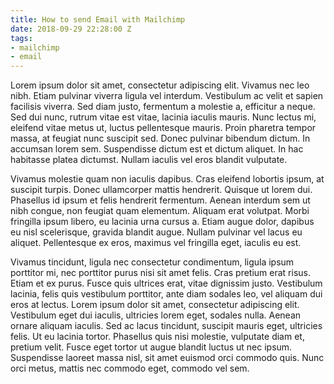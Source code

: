 ```yaml
---
title: How to send Email with Mailchimp
date: 2018-09-29 22:28:00 Z
tags:
- mailchimp
- email
---
```


Lorem ipsum dolor sit amet, consectetur adipiscing elit. Vivamus nec leo nibh. Etiam pulvinar viverra ligula vel interdum. Vestibulum ac velit et sapien facilisis viverra. Sed diam justo, fermentum a molestie a, efficitur a neque. Sed dui nunc, rutrum vitae est vitae, lacinia iaculis mauris. Nunc lectus mi, eleifend vitae metus ut, luctus pellentesque mauris. Proin pharetra tempor massa, at feugiat nunc suscipit sed. Donec pulvinar bibendum dictum. In accumsan lorem sem. Suspendisse dictum est et dictum aliquet. In hac habitasse platea dictumst. Nullam iaculis vel eros blandit vulputate.

Vivamus molestie quam non iaculis dapibus. Cras eleifend lobortis ipsum, at suscipit turpis. Donec ullamcorper mattis hendrerit. Quisque ut lorem dui. Phasellus id ipsum et felis hendrerit fermentum. Aenean interdum sem ut nibh congue, non feugiat quam elementum. Aliquam erat volutpat. Morbi fringilla ipsum libero, eu lacinia urna cursus a. Etiam augue dolor, dapibus eu nisl scelerisque, gravida blandit augue. Nullam pulvinar vel lacus eu aliquet. Pellentesque ex eros, maximus vel fringilla eget, iaculis eu est.

Vivamus tincidunt, ligula nec consectetur condimentum, ligula ipsum porttitor mi, nec porttitor purus nisi sit amet felis. Cras pretium erat risus. Etiam et ex purus. Fusce quis ultrices erat, vitae dignissim justo. Vestibulum lacinia, felis quis vestibulum porttitor, ante diam sodales leo, vel aliquam dui eros at lectus. Lorem ipsum dolor sit amet, consectetur adipiscing elit. Vestibulum eget dui iaculis, ultricies lorem eget, sodales nulla. Aenean ornare aliquam iaculis. Sed ac lacus tincidunt, suscipit mauris eget, ultricies felis. Ut eu lacinia tortor. Phasellus quis nisi molestie, vulputate diam et, pretium velit. Fusce eget tortor ut augue blandit luctus ut nec ipsum. Suspendisse laoreet massa nisl, sit amet euismod orci commodo quis. Nunc orci metus, mattis nec commodo eget, commodo vel sem.